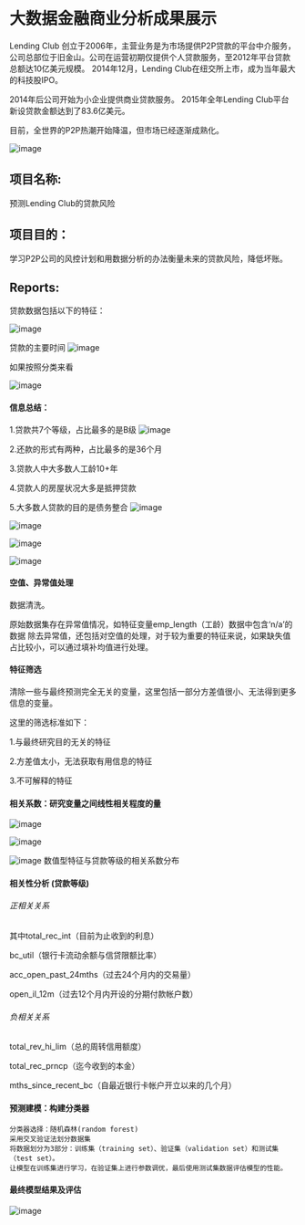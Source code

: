 # 大数据金融商业分析成果展示

Lending Club 创立于2006年，主营业务是为市场提供P2P贷款的平台中介服务，公司总部位于旧金山。公司在运营初期仅提供个人贷款服务，至2012年平台贷款总额达10亿美元规模。
2014年12月，Lending Club在纽交所上市，成为当年最大的科技股IPO。

2014年后公司开始为小企业提供商业贷款服务。
2015年全年Lending Club平台新设贷款金额达到了83.6亿美元。

目前，全世界的P2P热潮开始降温，但市场已经逐渐成熟化。


![image](https://github.com/Bear-LaiOffer/BAandBigdata/blob/master/bigdataandBA/p2panalysis.jpg)


## 项目名称:
预测Lending Club的贷款风险

## 项目目的：
学习P2P公司的风控计划和用数据分析的办法衡量未来的贷款风险，降低坏账。

## Reports:
贷款数据包括以下的特征：

![image](https://github.com/Bear-LaiOffer/BAandBigdata/blob/master/bigdataandBA/2.jpg)

贷款的主要时间
![image](https://github.com/Bear-LaiOffer/BAandBigdata/blob/master/bigdataandBA/dateissued.png)

如果按照分类来看

![image](https://github.com/Bear-LaiOffer/BAandBigdata/blob/master/bigdataandBA/dateissuedbyStates.png)

#### 信息总结：

1.贷款共7个等级，占比最多的是B级
![image](https://github.com/Bear-LaiOffer/BAandBigdata/blob/master/bigdataandBA/loanamountbygrade.png)

2.还款的形式有两种，占比最多的是36个月

3.贷款人中大多数人工龄10+年

4.贷款人的房屋状况大多是抵押贷款

5.大多数人贷款的目的是债务整合
![image](https://github.com/Bear-LaiOffer/BAandBigdata/blob/master/bigdataandBA/why.png)

![image](https://github.com/Bear-LaiOffer/BAandBigdata/blob/master/bigdataandBA/density.png)

![image](https://github.com/Bear-LaiOffer/BAandBigdata/blob/master/bigdataandBA/loan.png)

![image](https://github.com/Bear-LaiOffer/BAandBigdata/blob/master/bigdataandBA/percentageof.png)


#### 空值、异常值处理

数据清洗。

原始数据集存在异常值情况，如特征变量emp_length（工龄）数据中包含‘n/a’的数据
除去异常值，还包括对空值的处理，对于较为重要的特征来说，如果缺失值占比较小，可以通过填补均值进行处理。


#### 特征筛选
清除一些与最终预测完全无关的变量，这里包括一部分方差值很小、无法得到更多信息的变量。

这里的筛选标准如下：

1.与最终研究目的无关的特征

2.方差值太小，无法获取有用信息的特征

3.不可解释的特征


#### 相关系数：研究变量之间线性相关程度的量

![image](https://github.com/Bear-LaiOffer/BAandBigdata/blob/master/bigdataandBA/payment.png)

![image](https://github.com/Bear-LaiOffer/BAandBigdata/blob/master/bigdataandBA/purpose.png)

![image](https://github.com/Bear-LaiOffer/BAandBigdata/blob/master/bigdataandBA/incomevsloan.png)
数值型特征与贷款等级的相关系数分布


#### 相关性分析 (贷款等级)
###### 正相关关系

其中total_rec_int（目前为止收到的利息）

bc_util（银行卡流动余额与信贷限额比率）

acc_open_past_24mths（过去24个月内的交易量）

open_il_12m（过去12个月内开设的分期付款帐户数）

###### 负相关关系
total_rev_hi_lim（总的周转信用额度）

total_rec_prncp（迄今收到的本金）
 
mths_since_recent_bc（自最近银行卡帐户开立以来的几个月）



#### 预测建模：构建分类器
    分类器选择：随机森林(random forest)
    采用交叉验证法划分数据集
    将数据划分为3部分：训练集（training set）、验证集（validation set）和测试集（test set）。
    让模型在训练集进行学习，在验证集上进行参数调优，最后使用测试集数据评估模型的性能。
    
    

#### 最终模型结果及评估

![image](https://github.com/Bear-LaiOffer/BAandBigdata/blob/master/bigdataandBA/suijisenlin.png)
